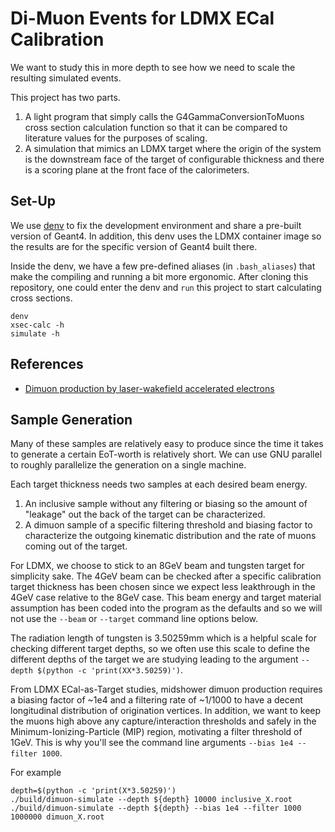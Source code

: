 # Di-Muon Events for LDMX ECal Calibration
We want to study this in more depth to see how we need to scale the resulting simulated events.

This project has two parts.
1. A light program that simply calls the G4GammaConversionToMuons cross section calculation
  function so that it can be compared to literature values for the purposes of scaling.
2. A simulation that mimics an LDMX target where the origin of the system is the downstream
  face of the target of configurable thickness and there is a scoring plane at the front
  face of the calorimeters.

## Set-Up
We use [denv](https://tomeichlersmith.github.io/denv/) to fix the development environment 
and share a pre-built version of Geant4.
In addition, this denv uses the LDMX container image so the results are for the specific version
of Geant4 built there.

Inside the denv, we have a few pre-defined aliases (in `.bash_aliases`) that make the compiling
and running a bit more ergonomic. After cloning this repository, one could enter the denv and
`run` this project to start calculating cross sections.
```
denv
xsec-calc -h
simulate -h
```

## References
- [Dimuon production by laser-wakefield accelerated electrons](https://journals.aps.org/prab/pdf/10.1103/PhysRevSTAB.12.111301)

## Sample Generation
Many of these samples are relatively easy to produce since the time it takes to
generate a certain EoT-worth is relatively short. We can use GNU parallel to roughly
parallelize the generation on a single machine.

Each target thickness needs two samples at each desired beam energy.
1. An inclusive sample without any filtering or biasing so the amount of "leakage" out
  the back of the target can be characterized.
2. A dimuon sample of a specific filtering threshold and biasing factor to characterize
  the outgoing kinematic distribution and the rate of muons coming out of the target.

For LDMX, we choose to stick to an 8GeV beam and tungsten target for simplicity sake. 
The 4GeV beam can be checked after a specific calibration target thickness has been 
chosen since we expect less leakthrough in the 4GeV case relative to the 8GeV case. 
This beam energy and target material assumption has been coded into the program as
the defaults and so we will not use the `--beam` or `--target` command line options below.

The radiation length of tungsten is 3.50259mm which is a helpful scale for checking
different target depths, so we often use this scale to define the different depths
of the target we are studying leading to the argument `--depth $(python -c 'print(XX*3.50259)')`.

From LDMX ECal-as-Target studies, midshower dimuon production
requires a biasing factor of ~1e4 and a filtering rate of ~1/1000 to have a decent
longitudinal distribution of origination vertices. In addition, we want to keep the muons
high above any capture/interaction thresholds and safely in the Minimum-Ionizing-Particle
(MIP) region, motivating a filter threshold of 1GeV. This is why you'll see the command
line arguments `--bias 1e4 --filter 1000`.

For example
```
depth=$(python -c 'print(X*3.50259)')
./build/dimuon-simulate --depth ${depth} 10000 inclusive_X.root
./build/dimuon-simulate --depth ${depth} --bias 1e4 --filter 1000 1000000 dimuon_X.root
```
